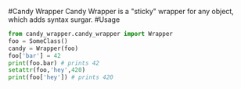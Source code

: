 #Candy Wrapper 
Candy Wrapper is a "sticky" wrapper for any object, which adds syntax surgar.
#Usage
```python
from candy_wrapper.candy_wrapper import Wrapper
foo = SomeClass()
candy = Wrapper(foo)
foo['bar'] = 42
print(foo.bar) # prints 42
setattr(foo,'hey',420)
print(foo['hey']) # prints 420
```